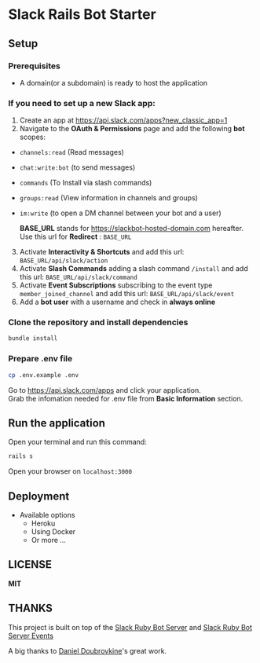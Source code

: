 # Slack Rails Bot Starter

## Setup

### Prerequisites

- A domain(or a subdomain) is ready to host the application

### If you need to set up a new Slack app:

1. Create an app at https://api.slack.com/apps?new_classic_app=1
2. Navigate to the **OAuth & Permissions** page and add the following **bot** scopes:

- `channels:read` (Read messages)
- `chat:write:bot` (to send messages)
- `commands` (To Install via slash commands)
- `groups:read` (View information in channels and groups)
- `im:write` (to open a DM channel between your bot and a user)

  **BASE_URL** stands for https://slackbot-hosted-domain.com hereafter.  
  Use this url for **Redirect** : `BASE_URL`  
3. Activate **Interactivity & Shortcuts** and add this url: `BASE_URL/api/slack/action`  
4. Activate **Slash Commands** adding a slash command `/install` and add this url: `BASE_URL/api/slack/command`  
5. Activate **Event Subscriptions** subscribing to the event type `member_joined_channel` and add this url: `BASE_URL/api/slack/event`  
6. Add a **bot user** with a username and check in **always online**

### Clone the repository and install dependencies

```bash
bundle install
```

### Prepare .env file

```bash
cp .env.example .env
```
Go to https://api.slack.com/apps and click your application.  
Grab the infomation needed for .env file from **Basic Information** section.

## Run the application

Open your terminal and run this command:
```bash
rails s
```
Open your browser on `localhost:3000`

## Deployment

- Available options
  * Heroku
  * Using Docker
  * Or more ...

## LICENSE

**MIT**

## THANKS

This project is built on top of the [Slack Ruby Bot Server](https://github.com/slack-ruby/slack-ruby-bot-server) and [Slack Ruby Bot Server Events](https://github.com/slack-ruby/slack-ruby-bot-server-events)  

A big thanks to [Daniel Doubrovkine](https://github.com/dblock)'s great work.  
